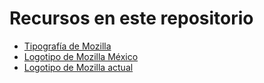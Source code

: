 # Recursos en este repositorio

 * [Tipografía de Mozilla](https://github.com/mozillamexico/difusion/tree/master/Preproducci%C3%B3n/Recursos/Zilla_Slab)
 * [Logotipo de Mozilla México](https://github.com/mozillamexico/difusion/tree/master/Preproducci%C3%B3n/Recursos/LogoMozillaM%C3%A9xico)
 * [Logotipo de Mozilla actual](https://github.com/mozillamexico/difusion/tree/master/Preproducci%C3%B3n/Recursos/Mozilla-logo-BW-RGB)
